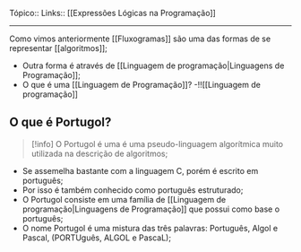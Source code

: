 Tópico::
Links:: [[Expressões Lógicas na Programação]]

---
Como vimos anteriormente [[Fluxogramas]] são uma das formas de se representar [[algoritmos]];  
 - Outra forma é através de [[Linguagem de programação|Linguagens de Programação]];  
- O que é uma [[Linguagem de Programação]]? 
-!![[Linguagem de programação]]

## O que é Portugol?
> [!info]
O Portugol é uma é uma pseudo-linguagem algorítmica muito utilizada na descrição de algoritmos;
-  Se assemelha bastante com a linguagem C, porém é escrito em português;
- Por isso é também conhecido como português estruturado;
- O  Portugol  consiste  em  uma  família  de  [[Linguagem de programação|Linguagens de Programação]] que possui como base o português;
- O nome Portugol é uma mistura das três palavras: Português, Algol e  Pascal, (PORTUguês, ALGOL e PascaL);